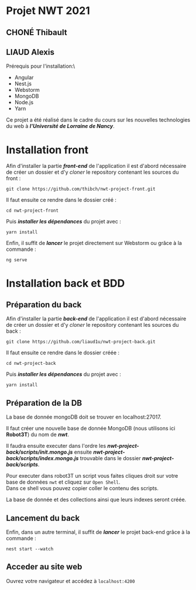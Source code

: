 # Projet NWT 2021
## CHONÉ Thibault
## LIAUD Alexis

Prérequis pour l'installation:\
- Angular
- Nest.js
- Webstorm
- MongoDB
- Node.js
- Yarn

Ce projet a été réalisé dans le cadre du cours sur les nouvelles technologies du web  à  _**l'Université de Lorraine de Nancy**_.

# Installation front

Afin d'installer la partie _**front-end**_ de l'application il est d'abord nécessaire de créer un dossier et d'y  _*cloner*_ le repository contenant les sources du front :

    git clone https://github.com/thibch/nwt-project-front.git

Il faut ensuite ce rendre dans le dossier créé :

    cd nwt-project-front

Puis  _**installer les dépendances**_ du projet avec :

    yarn install

Enfin, il suffit de  _**lancer**_ le projet directement sur Webstorm ou grâce à la commande :

    ng serve


# Installation back et BDD
## Préparation du back
Afin d'installer la partie _**back-end**_ de l'application il est d'abord nécessaire de créer un dossier et d'y  _*cloner*_ le repository contenant les sources du back :

    git clone https://github.com/liaud1u/nwt-project-back.git

Il faut ensuite ce rendre dans le dossier créée :

    cd nwt-project-back

Puis  _**installer les dépendances**_ du projet avec :

    yarn install

## Préparation de la DB

La base de donnée mongoDB doit se trouver en localhost:27017.

Il faut créer une nouvelle base de donnée MongoDB (nous utilisons ici **Robot3T**) du nom de _**nwt**_.

Il faudra ensuite executer dans l'ordre les _**nwt-project-back/scripts/init.mongo.js**_ ensuite _**nwt-project-back/scripts/index.mongo.js**_ trouvable dans le dossier _**nwt-project-back/scripts**_.

Pour executer dans robot3T un script vous faites cliques droit sur votre base de données `nwt` et cliquez sur `Open Shell`.\
Dans ce shell vous pouvez copier coller le contenu des scripts.

La base de donnée et des collections ainsi que leurs indexes seront créée.

## Lancement du back

Enfin, dans un autre terminal, il suffit de  _**lancer**_ le projet back-end grâce à la commande :

    nest start --watch

## Acceder au site web

Ouvrez votre navigateur et accédez à `localhost:4200`
